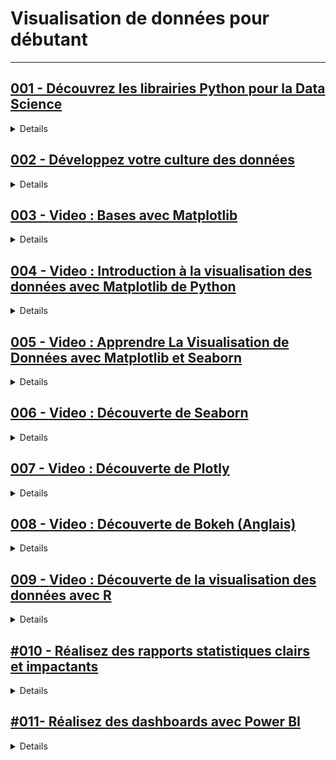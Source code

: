 # **Visualisation de données pour débutant**

---

## [001 - Découvrez les librairies Python pour la Data Science](https://openclassrooms.com/fr/courses/7771531-decouvrez-les-librairies-python-pour-la-data-science)

<details>
  <summary>Details</summary>
  
</details> 


## [002 - Développez votre culture des données](https://openclassrooms.com/fr/courses/7869811-developpez-votre-culture-des-donnees)

<details>
  <summary>Details</summary>
  
</details> 


## [003 - **Video** : Bases avec Matplotlib](https://youtu.be/HcxRxmvOXkg?si=_AM2lwE9mca_lBVm)

<details>
  <summary>Details</summary>
  
</details> 


## [004 - **Video** : Introduction à la visualisation des données avec Matplotlib de Python](https://youtu.be/r0Ln7T69hQs?si=b9locP_8JDM4sH3N)

<details>
  <summary>Details</summary>
  
</details>


## [005 - **Video** : Apprendre La Visualisation de Données avec Matplotlib et Seaborn](https://youtu.be/cn1L5UWm0IM?si=LSJbCjdEYFY52aNd)

<details>
  <summary>Details</summary>
  
</details>


## [006 - **Video** : Découverte de Seaborn ](https://youtu.be/xYgfIRzNPlo?si=Ml2ZOyFPSz5d-Mec)

<details>
  <summary>Details</summary>
  
</details>

## [007 - **Video** : Découverte de Plotly](https://www.youtube.com/watch?v=2M4_NDVPAAk)

<details>
  <summary>Details</summary>
  
</details>

## [008 - **Video** : Découverte de Bokeh (Anglais) ](https://youtube.com/playlist?list=PLlbbWgBRF8EeiiqzWh29S42wh62EQm7XL&si=nPB6TVT8Ku_FqpQM)

<details>
  <summary>Details</summary>
  
</details>


## [009 - **Video** : Découverte de la visualisation des données avec R ](https://youtube.com/playlist?list=PLmJWMf9F8euQrgm_zLBW3SZgGVJa4ArMh&si=NDG-HDzTsKHdE2_S)

<details>
  <summary>Details</summary>
  
</details>

## [#010 - Réalisez des rapports statistiques clairs et impactants](https://openclassrooms.com/fr/courses/4525336-realisez-des-rapports-statistiques-clairs-et-impactants)

<details>
  <summary>Details</summary>
  
</details>

## [#011- Réalisez des dashboards avec Power BI](https://openclassrooms.com/fr/courses/7110891-realisez-des-dashboards-avec-power-bi)

<details>
  <summary>Details</summary>
  
</details>